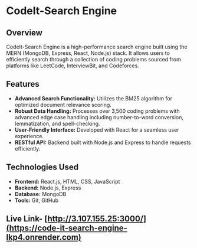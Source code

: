 # CodeIt-Search Engine

## Overview
CodeIt-Search Engine is a high-performance search engine built using the MERN (MongoDB, Express, React, Node.js) stack. It allows users to efficiently search through a collection of coding problems sourced from platforms like LeetCode, InterviewBit, and Codeforces.

## Features
- **Advanced Search Functionality:** Utilizes the BM25 algorithm for optimized document relevance scoring.
- **Robust Data Handling:** Processes over 3,500 coding problems with advanced edge case handling including number-to-word conversion, lemmatization, and spell-checking.
- **User-Friendly Interface:** Developed with React for a seamless user experience.
- **RESTful API:** Backend built with Node.js and Express to handle requests efficiently.
  
## Technologies Used
- **Frontend:** React.js, HTML, CSS, JavaScript
- **Backend:** Node.js, Express
- **Database:** MongoDB
- **Tools:** Git, GitHub


## Live Link- [http://3.107.155.25:3000/](https://code-it-search-engine-lkp4.onrender.com)
